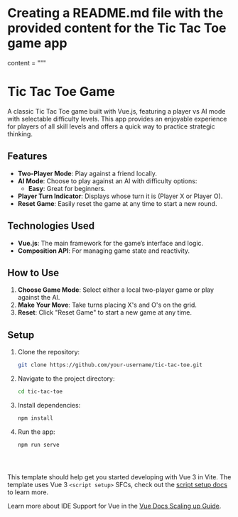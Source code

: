 # Creating a README.md file with the provided content for the Tic Tac Toe game app

content = """
# Tic Tac Toe Game

A classic Tic Tac Toe game built with Vue.js, featuring a player vs AI mode with selectable difficulty levels. This app provides an enjoyable experience for players of all skill levels and offers a quick way to practice strategic thinking.

## Features

- **Two-Player Mode**: Play against a friend locally.
- **AI Mode**: Choose to play against an AI with difficulty options:
  - **Easy**: Great for beginners.
- **Player Turn Indicator**: Displays whose turn it is (Player X or Player O).
- **Reset Game**: Easily reset the game at any time to start a new round.

## Technologies Used

- **Vue.js**: The main framework for the game’s interface and logic.
- **Composition API**: For managing game state and reactivity.

## How to Use

1. **Choose Game Mode**: Select either a local two-player game or play against the AI.
2. **Make Your Move**: Take turns placing X's and O's on the grid.
3. **Reset**: Click "Reset Game" to start a new game at any time.

## Setup

1. Clone the repository:
   ```bash
   git clone https://github.com/your-username/tic-tac-toe.git

2. Navigate to the project directory:
   ```bash
   cd tic-tac-toe
3. Install dependencies:
   ```bash
   npm install
4. Run the app:
   ```bash
   npm run serve

   



This template should help get you started developing with Vue 3 in Vite. The template uses Vue 3 `<script setup>` SFCs, check out the [script setup docs](https://v3.vuejs.org/api/sfc-script-setup.html#sfc-script-setup) to learn more.

Learn more about IDE Support for Vue in the [Vue Docs Scaling up Guide](https://vuejs.org/guide/scaling-up/tooling.html#ide-support).
